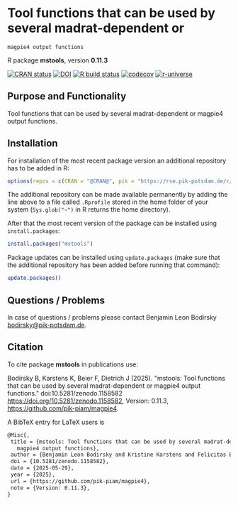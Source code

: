 # Tool functions that can be used by several madrat-dependent or
    magpie4 output functions

R package **mstools**, version **0.11.3**

[![CRAN status](https://www.r-pkg.org/badges/version/mstools)](https://cran.r-project.org/package=mstools) [![DOI](https://zenodo.org/badge/DOI/10.5281/zenodo.1158582.svg)](https://doi.org/10.5281/zenodo.1158582) [![R build status](https://github.com/pik-piam/magpie4/workflows/check/badge.svg)](https://github.com/pik-piam/magpie4/actions) [![codecov](https://codecov.io/gh/pik-piam/magpie4/branch/master/graph/badge.svg)](https://app.codecov.io/gh/pik-piam/magpie4) [![r-universe](https://pik-piam.r-universe.dev/badges/mstools)](https://pik-piam.r-universe.dev/builds)

## Purpose and Functionality

Tool functions that can be used by several madrat-dependent
    or magpie4 output functions.


## Installation

For installation of the most recent package version an additional repository has to be added in R:

```r
options(repos = c(CRAN = "@CRAN@", pik = "https://rse.pik-potsdam.de/r/packages"))
```
The additional repository can be made available permanently by adding the line above to a file called `.Rprofile` stored in the home folder of your system (`Sys.glob("~")` in R returns the home directory).

After that the most recent version of the package can be installed using `install.packages`:

```r 
install.packages("mstools")
```

Package updates can be installed using `update.packages` (make sure that the additional repository has been added before running that command):

```r 
update.packages()
```

## Questions / Problems

In case of questions / problems please contact Benjamin Leon Bodirsky <bodirsky@pik-potsdam.de>.

## Citation

To cite package **mstools** in publications use:

Bodirsky B, Karstens K, Beier F, Dietrich J (2025). "mstools: Tool functions that can be used by several madrat-dependent or magpie4 output functions." doi:10.5281/zenodo.1158582 <https://doi.org/10.5281/zenodo.1158582>, Version: 0.11.3, <https://github.com/pik-piam/magpie4>.

A BibTeX entry for LaTeX users is

 ```latex
@Misc{,
  title = {mstools: Tool functions that can be used by several madrat-dependent or
    magpie4 output functions},
  author = {Benjamin Leon Bodirsky and Kristine Karstens and Felicitas Beier and Jan Philipp Dietrich},
  doi = {10.5281/zenodo.1158582},
  date = {2025-05-29},
  year = {2025},
  url = {https://github.com/pik-piam/magpie4},
  note = {Version: 0.11.3},
}
```
